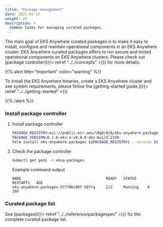 ```yaml
---
title: "Package management"
date: 2022-04-12
weight: 20
description: >
  Common tasks for managing curated packages.
---
```


The main goal of EKS Anywhere curated packages is to make it easy to install, configure and maintain operational components in an EKS Anywhere cluster. EKS Anywhere curated packages offers to run secure and tested operational components on EKS Anywhere clusters. Please check out [package controller]({{< relref "../../concepts" >}}) for more details.

{{% alert title="Important" color="warning" %}}

To install the EKS Anywhere binaries, create a EKS Anywhere cluster and see system requirements, please follow the [getting-started guide.]({{< relref "../../getting-started" >}})

{{% /alert %}}

### Install package controller

1. Install package controller
    ```bash
    PACKAGE_REGISTRY=oci://public.ecr.aws/l0g8r8j6/eks-anywhere-packages
    PACKAGE_VERSION=0.1.6-eks-a-v0.0.0-dev-build.2150
    helm install eks-anywhere-packages ${PACKAGE_REGISTRY} --version ${PACKAGE_VERSION}
    ```

1. Check the package controller
    ```bash
    kubectl get pods -n eksa-packages
    ```

    Example command output
    ```
    NAME                                       READY   STATUS     RESTARTS   AGE
    eks-anywhere-packages-57778bc88f-587tq     2/2     Running    0          16h
    ```
### Curated package list
See [packages]({{< relref "../../reference/packagespec" >}}) for the complete curated package list.